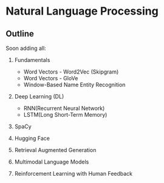 # Natural Language Processing

## Outline
Soon adding all:

1. Fundamentals
    - Word Vectors - Word2Vec (Skipgram)  
    - Word Vectors - GloVe
    - Window-Based Name Entity Recognition

2. Deep Learning (DL) 
    - RNN(Recurrent Neural Network)
    - LSTM(Long Short-Term Memory)


3. SpaCy

4. Hugging Face

5. Retrieval Augmented Generation

6. Multimodal Language Models

7. Reinforcement Learning with Human Feedback
